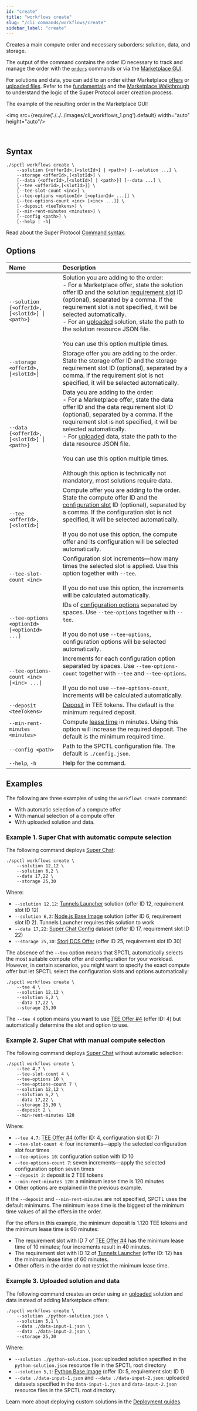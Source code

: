 ```yaml
---
id: "create"
title: "workflows create"
slug: "/cli_commands/workflows/create"
sidebar_label: "create"
---
```


Creates a main compute order and necessary suborders: solution, data, and storage.

The output of the command contains the order ID necessary to track and manage the order with the [`orders`](/developers/cli_commands/orders) commands or via the [Marketplace GUI](/developers/marketplace/).

For solutions and data, you can add to an order either Marketplace [offers](/developers/fundamentals/offers) or [uploaded files](/developers/cli_commands/files/upload). Refer to the [fundamentals](/developers/fundamentals) and the [Marketplace Walkthrough](/developers/marketplace/walkthrough/) to understand the logic of the Super Protocol order creation process.

The example of the resulting order in the Marketplace GUI:

<img src={require('./../../images/cli_workflows_1.png').default} width="auto" height="auto"/>

<br/>

## Syntax

```
./spctl workflows create \
    --solution {<offerId>,[<slotId>] | <path>} [--solution ...] \
    --storage <offerId>,[<slotId>] \
    [--data {<offerId>,[<slotId>] | <path>}] [--data ...] \
    [--tee <offerId>,[<slotId>]] \
    [--tee-slot-count <inc>] \
    [--tee-options <optionId> [<optionId> ...]] \
    [--tee-options-count <inc> [<inc> ...]] \
    [--deposit <teeTokens>] \
    [--min-rent-minutes <minutes>] \
    [--config <path>] \
    [--help | -h]
```

Read about the Super Protocol [Command syntax](/developers/cli_commands#command-syntax).

## Options

| <div style={{width:375}}>**Name**</div> | **Description** |
| :- | :- |
| `--solution {<offerId>,[<slotId>] │ <path>}` | Solution you are adding to the order: <br/>- For a Marketplace offer, state the solution offer ID and the solution [requirement slot](/developers/fundamentals/slots#requirements) ID (optional), separated by a comma. If the requirement slot is not specified, it will be selected automatically.<br/>- For an [uploaded](/developers/cli_commands/files/upload) solution, state the path to the solution resource JSON file. <br/><br/>You can use this option multiple times. |
| `--storage <offerId>,[<slotId>]` | Storage offer you are adding to the order. State the storage offer ID and the storage requirement slot ID (optional), separated by a comma. If the requirement slot is not specified, it will be selected automatically. |
| `--data {<offerId>,[<slotId>] │ <path>}` | Data you are adding to the order: <br/>- For a Marketplace offer, state the data offer ID and the data requirement slot ID (optional), separated by a comma. If the requirement slot is not specified, it will be selected automatically.<br/>- For [uploaded](/developers/cli_commands/files/upload) data, state the path to the data resource JSON file. <br/><br/>You can use this option multiple times. <br/><br/>Although this option is technically not mandatory, most solutions require data. |
| `--tee <offerId>,[<slotId>]` | Compute offer you are adding to the order. State the compute offer ID and the [configuration slot](/developers/fundamentals/slots#configuration) ID (optional), separated by a comma. If the configuration slot is not specified, it will be selected automatically. <br/><br/>If you do not use this option, the compute offer and its configuration will be selected automatically. |
| `--tee-slot-count <inc>` | Configuration slot increments—how many times the selected slot is applied. Use this option together with `--tee`. <br/><br/>If you do not use this option, the increments will be calculated automatically. |
| `--tee-options <optionId> [<optionId> ...]` | IDs of [configuration options](/developers/fundamentals/slots#configuration) separated by spaces. Use `--tee-options` together with `--tee`. <br/><br/>If you do not use `--tee-options`, configuration options will be selected automatically. |
| `--tee-options-count <inc> [<inc> ...]` | Increments for each configuration option separated by spaces. Use `--tee-options-count` together with `--tee` and `--tee-options`. <br/><br/>If you do not use `--tee-options-count`, increments will be calculated automatically. |
| `--deposit <teeTokens>` | [Deposit](/developers/fundamentals/orders#lease-deposit-and-balance) in TEE tokens. The default is the minimum required deposit. |
| `--min-rent-minutes <minutes>` | Compute [lease time](/developers/fundamentals/orders#lease-deposit-and-balance) in minutes. Using this option will increase the required deposit. The default is the minimum required time. |
| `--config <path>` | Path to the SPCTL configuration file. The default is `./config.json`. |
| `--help`, `-h` | Help for the command. |

## Examples

The following are three examples of using the `workflows create` command:

- With automatic selection of a compute offer
- With manual selection of a compute offer
- With uploaded solution and data.

### Example 1. Super Chat with automatic compute selection

The following command deploys [Super Chat](/developers/offers/superchat):

```
./spctl workflows create \
    --solution 12,12 \
    --solution 6,2 \
    --data 17,22 \
    --storage 25,30
```

Where:

- `--solution 12,12`: [Tunnels Launcher](https://marketplace.superprotocol.com/solutions?offer=offerId%3D12) solution (offer ID 12, requirement slot ID 12)
- `--solution 6,2`: [Node.js Base Image](https://marketplace.superprotocol.com/?offer=offerId%3D6) solution (offer ID 6, requirement slot ID 2). Tunnels Launcher requires this solution to work
- `--data 17,22`: [Super Chat Config](https://marketplace.superprotocol.com/data?offer=offerId%3D17) dataset (offer ID 17, requirement slot ID 22)
- `--storage 25,30`: [Storj DCS Offer](https://marketplace.superprotocol.com/storage?offer=offerId%3D25) (offer ID 25, requirement slot ID 30)

The absence of the `--tee` option means that SPCTL automatically selects the most suitable compute offer and configuration for your workload. However, in certain scenarios, you might want to specify the exact compute offer but let SPCTL select the configuration slots and options automatically:

```
./spctl workflows create \
    --tee 4 \
    --solution 12,12 \
    --solution 6,2 \
    --data 17,22 \
    --storage 25,30
```

The `--tee 4` option means you want to use [TEE Offer #4](https://marketplace.superprotocol.com/compute?offer=offerId%3D4) (offer ID: 4) but automatically determine the slot and option to use.

### Example 2. Super Chat with manual compute selection

The following command deploys [Super Chat](/developers/offers/superchat) without automatic selection:

```
./spctl workflows create \
    --tee 4,7 \
    --tee-slot-count 4 \
    --tee-options 10 \
    --tee-options-count 7 \
    --solution 12,12 \
    --solution 6,2 \
    --data 17,22 \
    --storage 25,30 \
    --deposit 2 \
    --min-rent-minutes 120
```

Where:

- `--tee 4,7`: [TEE Offer #4](https://marketplace.superprotocol.com/compute?offer=offerId%3D4) (offer ID: 4, configuration slot ID: 7)
- `--tee-slot-count 4`: four increments—apply the selected configuration slot four times
- `--tee-options 10`: configuration option with ID 10
- `--tee-options-count 7`: seven increments—apply the selected configuration option seven times
- `--deposit 2`: deposit is 2 TEE tokens
- `--min-rent-minutes 120`: a minimum lease time is 120 minutes
- Other options are explained in the previous example.

If the `--deposit` and `--min-rent-minutes` are not specified, SPCTL uses the default minimums. The minimum lease time is the biggest of the minimum time values of all the offers in the order.

For the offers in this example, the minimum deposit is 1.120 TEE tokens and the minimum lease time is 60 minutes:

- The requirement slot with ID 7 of [TEE Offer #4](https://marketplace.superprotocol.com/compute?offer=offerId%3D4) has the minimum lease time of 10 minutes; four increments result in 40 minutes.
- The requirement slot with ID 12 of [Tunnels Launcher](https://marketplace.superprotocol.com/solutions?offer=offerId%3D12) (offer ID: 12) has the minimum lease time of 60 minutes.
- Other offers in the order do not restrict the minimum lease time.

### Example 3. Uploaded solution and data

The following command creates an order using an [uploaded](/developers/cli_commands/files/upload) solution and data instead of adding Marketplace offers:

```
./spctl workflows create \
    --solution ./python-solution.json \
    --solution 5,1 \
    --data ./data-input-1.json \
    --data ./data-input-2.json \
    --storage 25,30
```

Where:

- `--solution ./python-solution.json`: uploaded solution specified in the `python-solution.json` resource file in the SPCTL root directory
- `--solution 5,1`: [Python Base Image](https://marketplace.superprotocol.com/solutions?offer=offerId%3D5) (offer ID: 5, requirement slot: ID 1)
- `--data ./data-input-1.json` and `--data ./data-input-2.json`: uploaded datasets specified in the `data-input-1.json` and `data-input-2.json` resource files in the SPCTL root directory.

Learn more about deploying custom solutions in the [Deployment guides](/developers/deployment_guides).
